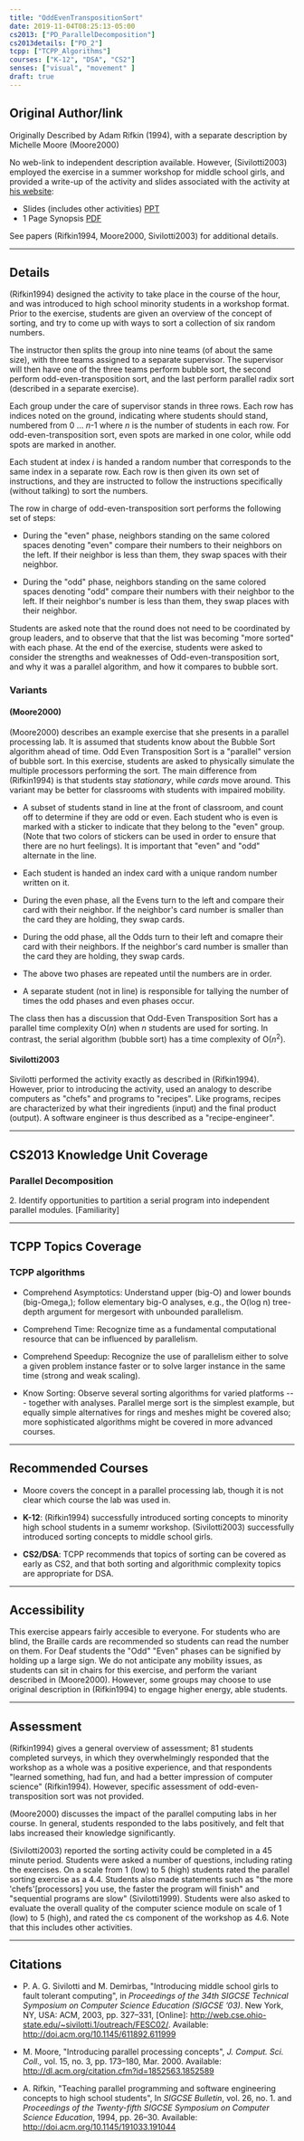 ```yaml
---
title: "OddEvenTranspositionSort"
date: 2019-11-04T08:25:13-05:00
cs2013: ["PD_ParallelDecomposition"]
cs2013details: ["PD_2"]
tcpp: ["TCPP_Algorithms"]
courses: ["K-12", "DSA", "CS2"]
senses: ["visual", "movement" ]
draft: true
---
```


## Original Author/link

Originally Described by Adam Rifkin (1994), with a separate 
description by Michelle Moore (Moore2000)

No web-link to independent description available. However, (Sivilotti2003) 
employed the exercise in a summer workshop for middle school girls, and 
provided a write-up of the activity and slides associated with the 
activity at [his website](http://web.cse.ohio-state.edu/~sivilotti.1/outreach/FESC02/):

* Slides (includes other activities) [PPT](http://web.cse.ohio-state.edu/~sivilotti.1/outreach/FESC02/fesc.ppt)  
* 1 Page Synopsis [PDF](http://web.cse.ohio-state.edu/~sivilotti.1/outreach/FESC02/parallel.pdf)


See papers (Rifkin1994, Moore2000, Sivilotti2003) for additional details.

---

## Details

(Rifkin1994) designed the activity to take place in the course of the hour, 
and was introduced to high school minority students in a workshop format.  
Prior to the exercise, students are given an overview of the concept of 
sorting, and try to come up with ways to sort a collection of six random 
numbers. 

The instructor then splits the group into nine teams (of about the same size), 
with three teams assigned to a separate supervisor. The supervisor will 
then have one of the three teams perform bubble sort, the second perform 
odd-even-transposition sort, and the last perform parallel radix sort 
(described in a separate exercise). 

Each group under the care of supervisor stands in three rows. Each row has 
indices noted on the ground, indicating where students should stand, numbered 
from 0 ... _n_-1 where _n_ is the number of students in each row. For 
odd-even-transposition sort, even spots are marked in one color, while odd 
spots are marked in another. 

Each student at index _i_ is handed a random number that corresponds to 
the same index in a separate row.  Each row is then given its own set of 
instructions, and they are instructed to follow the instructions specifically 
(without talking) to sort the numbers. 

The row in charge of odd-even-transposition sort performs the following set of 
steps:
* During the "even" phase, neighbors standing on the same colored spaces 
  denoting "even" compare their numbers to their neighbors on the left. If 
  their neighbor is less than them, they swap spaces with their neighbor. 

* During the "odd" phase, neighbors standing on the same colored spaces denoting 
  "odd" compare their numbers with their neighbor to the left. If their 
   neighbor's number is less than them, they swap places with their neighbor.

Students are asked note that the round does not need to be coordinated by 
group leaders, and to observe that that the list was becoming "more sorted" 
with each phase. At the end of the exercise, students were asked to consider 
the strengths and weaknesses of Odd-even-transposition sort, and why it was 
 a parallel algorithm, and how it compares to bubble sort. 

### Variants 

#### (Moore2000)
(Moore2000) describes an example exercise that she presents in a parallel processing 
lab. It is assumed that students know about the Bubble Sort algorithm ahead of 
time. Odd Even Transposition Sort is a "parallel" version of bubble sort. In 
this exercise, students are asked to physically simulate the multiple processors 
performing the sort. The main difference from (Rifkin1994) is that students 
stay _stationary_, while _cards_ move around. This variant may be better for 
classrooms with students with impaired mobility. 

* A subset of students stand in line at the front of classroom, and count off to determine 
  if they are odd or even. Each student who is even is marked with a sticker to 
  indicate that they belong to the "even" group. (Note that two colors of 
  stickers can be used in order to ensure that there are no hurt feelings). It 
  is important that "even" and "odd" alternate in the line. 

* Each student is handed an index card with a unique random number written on 
  it. 
 
* During the even phase, all the Evens turn to the left and compare their card 
  with their neighbor. If the neighbor's card number is smaller than the card they are 
  holding, they swap cards.

* During the odd phase, all the Odds turn to their left and comapre their card 
  with their neighbors. If the neighbor's card number is smaller than the card 
  they are holding, they swap cards.

* The above two phases are repeated until the numbers are in order.

* A separate student (not in line) is responsible for tallying the number of 
  times the odd phases and even phases occur. 

The class then has a discussion that Odd-Even Transposition Sort has a parallel 
time complexity O(*n*) when *n* students are used for sorting. In 
contrast, the serial algorithm (bubble sort) has a time complexity of 
O(*n*<sup>2</sup>). 

#### Sivilotti2003

Sivilotti performed the activity exactly as described in (Rifkin1994). However, 
prior to introducing the activity, used an analogy to describe computers as 
"chefs" and programs to "recipes". Like programs, recipes are characterized 
by what their ingredients (input) and the final product (output). A software 
engineer is thus described as a "recipe-engineer". 

---
 
## CS2013 Knowledge Unit Coverage

### Parallel Decomposition

2\.  Identify opportunities to partition a serial program into independent parallel modules. [Familiarity]


---

## TCPP Topics Coverage

### TCPP algorithms

* Comprehend Asymptotics: Understand upper (big-O) and lower bounds
  (big-Omega,); follow elementary big-O analyses, e.g., the O(log n) 
  tree-depth argument for mergesort with unbounded parallelism.

*  Comprehend Time: Recognize time as a fundamental computational resource 
   that can be influenced by parallelism.

* Comprehend Speedup: Recognize the use of parallelism either to solve 
  a given problem instance faster or to solve larger instance in the same 
  time (strong and weak scaling).

* Know Sorting: Observe several sorting algorithms for varied platforms --- 
  together with analyses. Parallel merge sort is the simplest example, but 
  equally simple alternatives for rings and meshes might be covered also; 
  more sophisticated algorithms might be covered in more advanced courses.

---

## Recommended Courses

* Moore covers the concept in a parallel processing lab, though it is not 
  clear which course the lab was used in.

* **K-12**: (Rifkin1994) successfully introduced sorting concepts to minority 
  high school students in a sumemr workshop. (Sivilotti2003) successfully 
  introduced sorting concepts to middle school girls.

* **CS2/DSA**: TCPP recommends that topics of sorting can be covered as 
  early as CS2, and that both sorting and algorithmic complexity topics are 
  appropriate for DSA.



---

## Accessibility

This exercise appears fairly accesible to everyone. For students who are blind, 
the Braille cards are recommended so students can read the number on them. 
For Deaf students the "Odd" "Even" phases can be signified by holding up a 
large sign. We do not anticipate any mobility issues, as students can sit in 
chairs for this exercise, and perform the variant described in (Moore2000). 
However, some groups may choose to use original description in (Rifkin1994) 
to engage higher energy, able students.

---


## Assessment 

(Rifkin1994) gives a general overview of assessment; 81 students completed 
surveys, in which they overwhelmingly responded that the workshop 
as a whole was a positive experience, and that respondents "learned something, 
had fun, and had a better impression of computer science" (Rifkin1994). 
However, specific assessment of odd-even-transposition sort was not provided. 

(Moore2000) discusses the impact of the parallel computing labs in her course. In general, students 
responded to the labs positively, and felt that labs increased their knowledge 
significantly.

(Sivilotti2003) reported the sorting activity could be completed in a 45 minute 
period. Students were asked a number of questions, including rating the 
exercises. On a scale from 1 (low) to 5 (high) students rated the parallel 
sorting exercise as a 4.4. Students also made statements such as "the more 
'chefs'[processors] you use, the faster the program will finish" and "sequential programs 
are slow" (Sivilotti1999). Students were also asked to evaluate the overall 
quality of the computer science module on scale of 1 (low) to 5 (high), and 
rated the cs component of the workshop as 4.6. Note that this includes other 
activities.  

---

## Citations

* P. A. G. Sivilotti and M. Demirbas, "Introducing middle school girls to 
  fault tolerant computing", in *Proceedings of the 34th SIGCSE Technical 
  Symposium on Computer Science Education (SIGCSE ’03)*. New York, NY, USA: 
  ACM, 2003, pp. 327–331, [Online]: http://web.cse.ohio-state.edu/~sivilotti.1/outreach/FESC02/. 
  Available: http://doi.acm.org/10.1145/611892.611999

* M. Moore, "Introducing parallel processing concepts", *J. Comput. Sci. Coll.,* 
  vol. 15, no. 3, pp. 173–180, Mar. 2000. Available: http://dl.acm.org/citation.cfm?id=1852563.1852589

* A. Rifkin, "Teaching parallel programming and software engineering concepts 
  to high school students", In *SIGCSE Bulletin*, vol. 26, no. 1. and 
  *Proceedings of the Twenty-fifth SIGCSE Symposium on Computer Science 
  Education*, 1994, pp. 26–30. Available: http://doi.acm.org/10.1145/191033.191044


